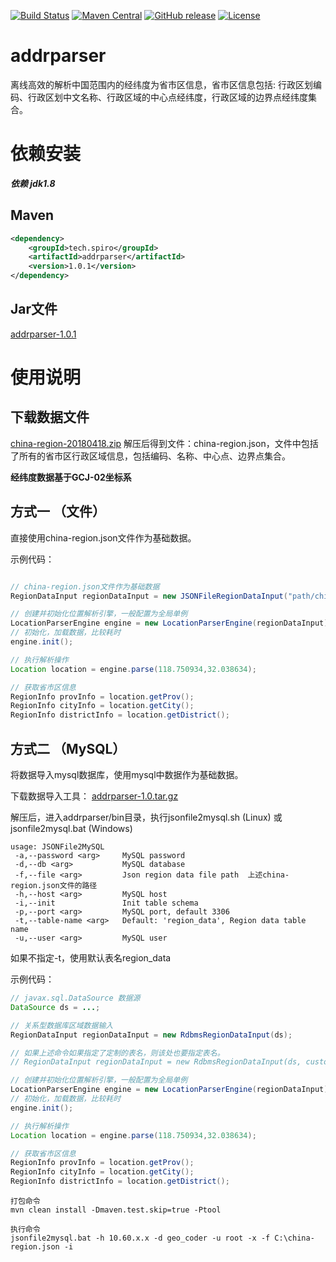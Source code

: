 [![Build Status](https://api.travis-ci.org/hsp8712/addrparser.svg?branch=master)](https://travis-ci.org/hsp8712/addrparser)
[![Maven Central](https://maven-badges.herokuapp.com/maven-central/tech.spiro/addrparser/badge.svg)](https://maven-badges.herokuapp.com/maven-central/tech.spiro/addrparser/)
[![GitHub release](https://img.shields.io/github/release/hsp8712/addrparser.svg)](https://github.com/hsp8712/addrparser/releases)
[![License](https://img.shields.io/badge/license-Apache%202-4EB1BA.svg)](https://www.apache.org/licenses/LICENSE-2.0.html)

# addrparser
离线高效的解析中国范围内的经纬度为省市区信息，省市区信息包括: 行政区划编码、行政区划中文名称、行政区域的中心点经纬度，行政区域的边界点经纬度集合。

# 依赖安装
***依赖 jdk1.8***
## Maven
```xml
<dependency>
    <groupId>tech.spiro</groupId>
    <artifactId>addrparser</artifactId>
    <version>1.0.1</version>
</dependency>
```
## Jar文件
[addrparser-1.0.1](http://repo1.maven.org/maven2/tech/spiro/addrparser/1.0.1/addrparser-1.0.1.jar)

# 使用说明
## 下载数据文件
[china-region-20180418.zip](https://github.com/hsp8712/addrparser/releases/download/addrparser-1.0.1/china-region-20180418.zip)
解压后得到文件：china-region.json，文件中包括了所有的省市区行政区域信息，包括编码、名称、中心点、边界点集合。

**经纬度数据基于GCJ-02坐标系**

## 方式一 （文件）
直接使用china-region.json文件作为基础数据。

示例代码：
```java

// china-region.json文件作为基础数据
RegionDataInput regionDataInput = new JSONFileRegionDataInput("path/china-region.json");

// 创建并初始化位置解析引擎，一般配置为全局单例
LocationParserEngine engine = new LocationParserEngine(regionDataInput);
// 初始化，加载数据，比较耗时
engine.init();

// 执行解析操作
Location location = engine.parse(118.750934,32.038634);

// 获取省市区信息
RegionInfo provInfo = location.getProv();
RegionInfo cityInfo = location.getCity();
RegionInfo districtInfo = location.getDistrict();
```

## 方式二 （MySQL）
将数据导入mysql数据库，使用mysql中数据作为基础数据。

下载数据导入工具：
[addrparser-1.0.tar.gz](https://github.com/hsp8712/addrparser/releases/download/addrparser-1.0/addrparser-1.0.tar.gz)

解压后，进入addrparser/bin目录，执行jsonfile2mysql.sh (Linux) 或 jsonfile2mysql.bat (Windows)

```
usage: JSONFile2MySQL
 -a,--password <arg>     MySQL password
 -d,--db <arg>           MySQL database
 -f,--file <arg>         Json region data file path  上述china-region.json文件的路径
 -h,--host <arg>         MySQL host
 -i,--init               Init table schema
 -p,--port <arg>         MySQL port, default 3306
 -t,--table-name <arg>   Default: 'region_data', Region data table name
 -u,--user <arg>         MySQL user
```

如果不指定-t，使用默认表名region_data

示例代码：
```java
// javax.sql.DataSource 数据源
DataSource ds = ...;

// 关系型数据库区域数据输入
RegionDataInput regionDataInput = new RdbmsRegionDataInput(ds);

// 如果上述命令如果指定了定制的表名，则该处也要指定表名。
// RegionDataInput regionDataInput = new RdbmsRegionDataInput(ds, customTableName);

// 创建并初始化位置解析引擎，一般配置为全局单例
LocationParserEngine engine = new LocationParserEngine(regionDataInput);
// 初始化，加载数据，比较耗时
engine.init();

// 执行解析操作
Location location = engine.parse(118.750934,32.038634);

// 获取省市区信息
RegionInfo provInfo = location.getProv();
RegionInfo cityInfo = location.getCity();
RegionInfo districtInfo = location.getDistrict();
```


```
打包命令
mvn clean install -Dmaven.test.skip=true -Ptool
```

```
执行命令
jsonfile2mysql.bat -h 10.60.x.x -d geo_coder -u root -x -f C:\china-region.json -i
```